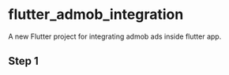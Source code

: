 # flutter_admob_integration

A new Flutter project for integrating admob ads inside flutter app.

## Step 1
